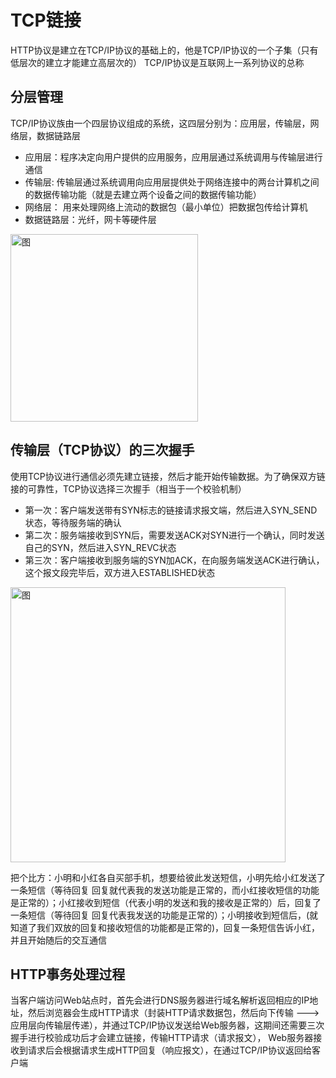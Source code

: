 # TCP链接
HTTP协议是建立在TCP/IP协议的基础上的，他是TCP/IP协议的一个子集（只有低层次的建立才能建立高层次的）
TCP/IP协议是互联网上一系列协议的总称

## 分层管理
TCP/IP协议族由一个四层协议组成的系统，这四层分别为：应用层，传输层，网络层，数据链路层
 - 应用层：程序决定向用户提供的应用服务，应用层通过系统调用与传输层进行通信
 - 传输层: 传输层通过系统调用向应用层提供处于网络连接中的两台计算机之间的数据传输功能（就是去建立两个设备之间的数据传输功能）
 - 网络层： 用来处理网络上流动的数据包（最小单位）把数据包传给计算机
 - 数据链路层：光纤，网卡等硬件层

<img :src="$withBase('/分层管理.png')" width="300" alt="图">

<!-- ## HTTP数据传输过程 -->

## 传输层（TCP协议）的三次握手
使用TCP协议进行通信必须先建立链接，然后才能开始传输数据。为了确保双方链接的可靠性，TCP协议选择三次握手（相当于一个校验机制）
 - 第一次：客户端发送带有SYN标志的链接请求报文端，然后进入SYN_SEND状态，等待服务端的确认
 - 第二次：服务端接收到SYN后，需要发送ACK对SYN进行一个确认，同时发送自己的SYN，然后进入SYN_REVC状态
 - 第三次：客户端接收到服务端的SYN加ACK，在向服务端发送ACK进行确认，这个报文段完毕后，双方进入ESTABLISHED状态

<img :src="$withBase('/三次握手.png')" width="440" alt="图">

把个比方：小明和小红各自买部手机，想要给彼此发送短信，小明先给小红发送了一条短信（等待回复 回复就代表我的发送功能是正常的，而小红接收短信的功能是正常的）；小红接收到短信（代表小明的发送和我的接收是正常的）后，回复了一条短信（等待回复 回复代表我发送的功能是正常的）；小明接收到短信后，(就知道了我们双放的回复和接收短信的功能都是正常的)，回复一条短信告诉小红，并且开始随后的交互通信


## HTTP事务处理过程
当客户端访问Web站点时，首先会进行DNS服务器进行域名解析返回相应的IP地址，然后浏览器会生成HTTP请求（封装HTTP请求数据包，然后向下传输 ---> 应用层向传输层传递），并通过TCP/IP协议发送给Web服务器，这期间还需要三次握手进行校验成功后才会建立链接，传输HTTP请求（请求报文）， Web服务器接收到请求后会根据请求生成HTTP回复（响应报文），在通过TCP/IP协议返回给客户端